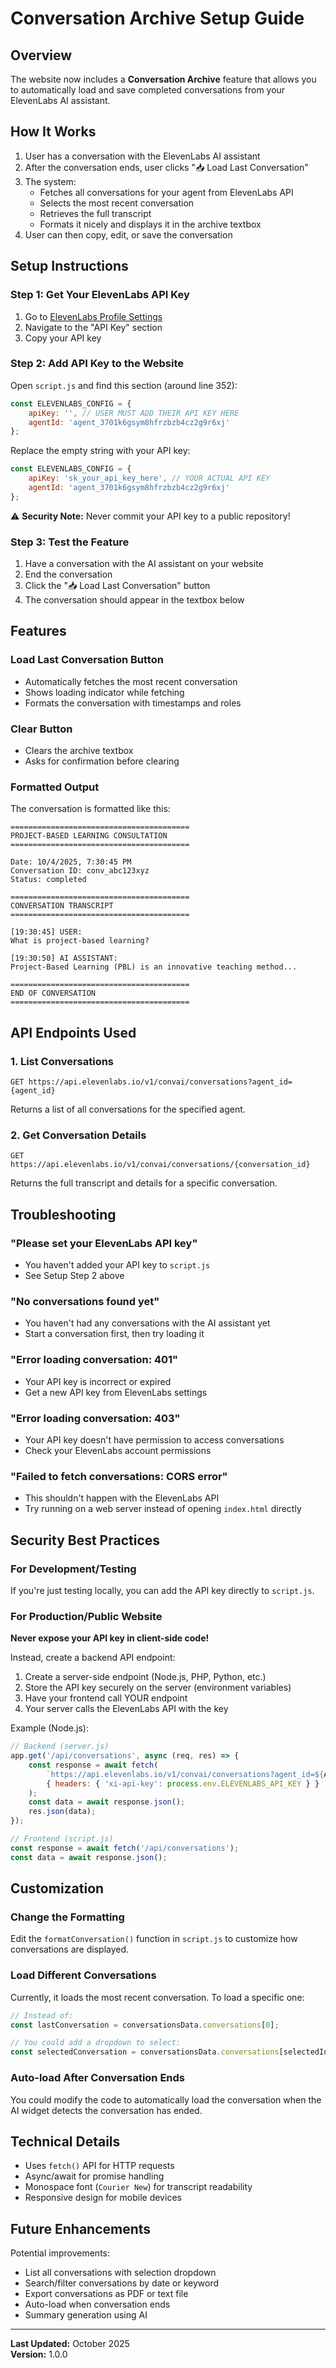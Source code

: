 # Conversation Archive Setup Guide

## Overview

The website now includes a **Conversation Archive** feature that allows you to automatically load and save completed conversations from your ElevenLabs AI assistant.

## How It Works

1. User has a conversation with the ElevenLabs AI assistant
2. After the conversation ends, user clicks "📥 Load Last Conversation"
3. The system:
   - Fetches all conversations for your agent from ElevenLabs API
   - Selects the most recent conversation
   - Retrieves the full transcript
   - Formats it nicely and displays it in the archive textbox
4. User can then copy, edit, or save the conversation

## Setup Instructions

### Step 1: Get Your ElevenLabs API Key

1. Go to [ElevenLabs Profile Settings](https://elevenlabs.io/app/settings/profile)
2. Navigate to the "API Key" section
3. Copy your API key

### Step 2: Add API Key to the Website

Open `script.js` and find this section (around line 352):

```javascript
const ELEVENLABS_CONFIG = {
    apiKey: '', // USER MUST ADD THEIR API KEY HERE
    agentId: 'agent_3701k6gsym8hfrzbzb4cz2g9r6xj'
};
```

Replace the empty string with your API key:

```javascript
const ELEVENLABS_CONFIG = {
    apiKey: 'sk_your_api_key_here', // YOUR ACTUAL API KEY
    agentId: 'agent_3701k6gsym8hfrzbzb4cz2g9r6xj'
};
```

⚠️ **Security Note:** Never commit your API key to a public repository!

### Step 3: Test the Feature

1. Have a conversation with the AI assistant on your website
2. End the conversation
3. Click the "📥 Load Last Conversation" button
4. The conversation should appear in the textbox below

## Features

### Load Last Conversation Button
- Automatically fetches the most recent conversation
- Shows loading indicator while fetching
- Formats the conversation with timestamps and roles

### Clear Button
- Clears the archive textbox
- Asks for confirmation before clearing

### Formatted Output
The conversation is formatted like this:

```
========================================
PROJECT-BASED LEARNING CONSULTATION
========================================

Date: 10/4/2025, 7:30:45 PM
Conversation ID: conv_abc123xyz
Status: completed

========================================
CONVERSATION TRANSCRIPT
========================================

[19:30:45] USER:
What is project-based learning?

[19:30:50] AI ASSISTANT:
Project-Based Learning (PBL) is an innovative teaching method...

========================================
END OF CONVERSATION
========================================
```

## API Endpoints Used

### 1. List Conversations
```
GET https://api.elevenlabs.io/v1/convai/conversations?agent_id={agent_id}
```

Returns a list of all conversations for the specified agent.

### 2. Get Conversation Details
```
GET https://api.elevenlabs.io/v1/convai/conversations/{conversation_id}
```

Returns the full transcript and details for a specific conversation.

## Troubleshooting

### "Please set your ElevenLabs API key"
- You haven't added your API key to `script.js`
- See Setup Step 2 above

### "No conversations found yet"
- You haven't had any conversations with the AI assistant yet
- Start a conversation first, then try loading it

### "Error loading conversation: 401"
- Your API key is incorrect or expired
- Get a new API key from ElevenLabs settings

### "Error loading conversation: 403"
- Your API key doesn't have permission to access conversations
- Check your ElevenLabs account permissions

### "Failed to fetch conversations: CORS error"
- This shouldn't happen with the ElevenLabs API
- Try running on a web server instead of opening `index.html` directly

## Security Best Practices

### For Development/Testing
If you're just testing locally, you can add the API key directly to `script.js`.

### For Production/Public Website
**Never expose your API key in client-side code!**

Instead, create a backend API endpoint:

1. Create a server-side endpoint (Node.js, PHP, Python, etc.)
2. Store the API key securely on the server (environment variables)
3. Have your frontend call YOUR endpoint
4. Your server calls the ElevenLabs API with the key

Example (Node.js):
```javascript
// Backend (server.js)
app.get('/api/conversations', async (req, res) => {
    const response = await fetch(
        `https://api.elevenlabs.io/v1/convai/conversations?agent_id=${AGENT_ID}`,
        { headers: { 'xi-api-key': process.env.ELEVENLABS_API_KEY } }
    );
    const data = await response.json();
    res.json(data);
});

// Frontend (script.js)
const response = await fetch('/api/conversations');
const data = await response.json();
```

## Customization

### Change the Formatting
Edit the `formatConversation()` function in `script.js` to customize how conversations are displayed.

### Load Different Conversations
Currently, it loads the most recent conversation. To load a specific one:

```javascript
// Instead of:
const lastConversation = conversationsData.conversations[0];

// You could add a dropdown to select:
const selectedConversation = conversationsData.conversations[selectedIndex];
```

### Auto-load After Conversation Ends
You could modify the code to automatically load the conversation when the AI widget detects the conversation has ended.

## Technical Details

- Uses `fetch()` API for HTTP requests
- Async/await for promise handling
- Monospace font (`Courier New`) for transcript readability
- Responsive design for mobile devices

## Future Enhancements

Potential improvements:
- List all conversations with selection dropdown
- Search/filter conversations by date or keyword
- Export conversations as PDF or text file
- Auto-load when conversation ends
- Summary generation using AI

---

**Last Updated:** October 2025  
**Version:** 1.0.0


